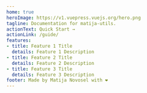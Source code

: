 ```yaml
---
home: true
heroImage: https://v1.vuepress.vuejs.org/hero.png
tagline: Documentation for matija-utils.
actionText: Quick Start →
actionLink: /guide/
features:
- title: Feature 1 Title
  details: Feature 1 Description
- title: Feature 2 Title
  details: Feature 2 Description
- title: Feature 3 Title
  details: Feature 3 Description
footer: Made by Matija Novosel with ❤️
---
```

